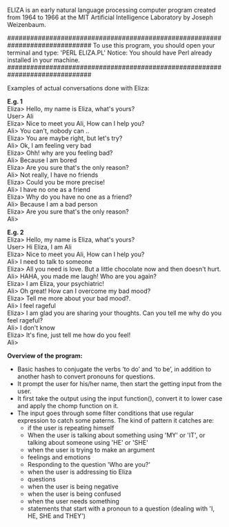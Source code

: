 
ELIZA is an early natural language processing computer program created from 1964 to 1966 at the MIT Artificial Intelligence Laboratory by Joseph Weizenbaum.

##############################################################################
To use this program, you should open your terminal and type:  'PERL ELIZA.PL'
Notice: You should have Perl already installed in your machine.
##############################################################################

Examples of actual conversations done with Eliza:

<b>E.g. 1</b>  
	Eliza> Hello, my name is Eliza, what's yours?  
	User> Ali  
	Eliza> Nice to meet you Ali, How can I help you?  
	Ali> You can't, nobody can ..  
	Eliza> You are maybe right, but let's try?  
	Ali> Ok, I am feeling very bad  
	Eliza> Ohh! why are you feeling bad?  
	Ali> Because I am bored  
	Eliza> Are you sure that's the only reason?  
	Ali> Not really, I have no friends  
	Eliza> Could you be more precise!  
	Ali> I have no one as a friend  
	Eliza> Why do you have no one as a friend?  
	Ali> Because I am a bad person  
	Eliza> Are you sure that's the only reason?   
	Ali>  
    
<b>E.g. 2</b>  
    Eliza> Hello, my name is Eliza, what's yours?  
    User> Hi Eliza, I am Ali  
    Eliza> Nice to meet you Ali, How can I help you?   
    Ali> I need to talk to someone  
    Eliza> All you need is love. But a little chocolate now and then doesn't hurt.  
    Ali> HAHA, you made me laugh! Who are you again?  
    Eliza> I am Eliza, your psychiatric!  
    Ali> Oh great! How can I overcome my bad mood?  
    Eliza> Tell me more about your bad mood?.  
    Ali> I feel rageful  
    Eliza> I am glad you are sharing your thoughts. Can you tell me why do you feel rageful?  
    Ali> I don't know  
    Eliza> It's fine, just tell me how do you feel!  
    Ali>  

<b>Overview of the program:</b>  
- Basic hashes to conjugate the verbs ‘to do’ and ‘to be’, in addition to another hash to convert pronouns for questions.
- It prompt the user for his/her name, then start the getting input from the user.
- It first take the output using the input function(), convert it to lower case and apply the chomp function on it.
- The input goes through some filter conditions that use regular expression to catch some paterns.
  The kind of pattern it catches are:
    * if the user is repeating himself
    * When the user is talking about something using 'MY' or 'IT', or talking about someone using 'HE' or 'SHE'
    * when the user is trying to make an argument
    * feelings and emotions
    * Responding to the question 'Who are you?'
    * when the user is addressing tio Eliza
    * questions
    * when the user is being negative
    * when the user is being confused
    * when the user needs something
    * statements that start with a pronoun to a question (dealing with 'I, HE, SHE and THEY')
